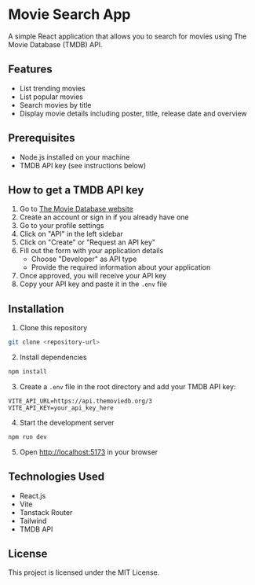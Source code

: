 # Movie Search App

A simple React application that allows you to search for movies using The Movie Database (TMDB) API.

## Features

- List trending movies
- List popular movies
- Search movies by title
- Display movie details including poster, title, release date and overview

## Prerequisites

- Node.js installed on your machine
- TMDB API key (see instructions below)

## How to get a TMDB API key

1. Go to [The Movie Database website](https://www.themoviedb.org/)
2. Create an account or sign in if you already have one
3. Go to your profile settings
4. Click on "API" in the left sidebar
5. Click on "Create" or "Request an API key"
6. Fill out the form with your application details
   - Choose "Developer" as API type
   - Provide the required information about your application
7. Once approved, you will receive your API key
8. Copy your API key and paste it in the `.env` file

## Installation

1. Clone this repository

```bash
git clone <repository-url>
```

2. Install dependencies

```bash
npm install
```

3. Create a `.env` file in the root directory and add your TMDB API key:
```
VITE_API_URL=https://api.themoviedb.org/3
VITE_API_KEY=your_api_key_here
```

4. Start the development server

```bash
npm run dev
```

5. Open [http://localhost:5173](http://localhost:5173) in your browser

## Technologies Used

- React.js
- Vite
- Tanstack Router
- Tailwind
- TMDB API

## License

This project is licensed under the MIT License.

